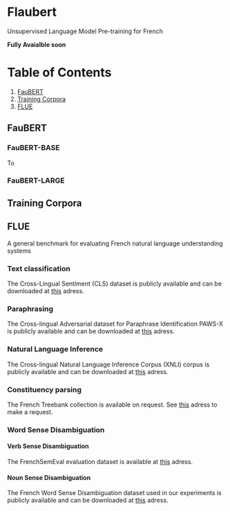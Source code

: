 # Flaubert
Unsupervised Language Model Pre-training for French 

**Fully Avaialble soon**

# Table of Contents
1. [FauBERT](#FauBERT)
2. [Training Corpora](#Training%20Corpora)
2. [FLUE](#FLUE)

## FauBERT

### FauBERT-BASE
To 

### FauBERT-LARGE

## Training Corpora

## FLUE
A general benchmark for evaluating French natural language understanding systems

### Text classification
The Cross-Lingual Sentiment (CLS) dataset is publicly available and can be downloaded at [this](https://webis.de/data/webis-cls-10.html) adress.

### Paraphrasing
The Cross-lingual Adversarial dataset for Paraphrase Identification PAWS-X is publicly available and can be downloaded at [this](https://github.com/google-research-datasets/paws) adress.

### Natural Language Inference
The Cross-lingual Natural Language Inference Corpus (XNLI) corpus is publicly available and can be downloaded at [this](https://www.nyu.edu/projects/bowman/xnli/) adress.

### Constituency parsing
The French Treebank collection is available on request. See [this](http://dokufarm.phil.hhu.de/spmrl2014/) adress to make a request. 

### Word Sense Disambiguation
#### Verb Sense Disambiguation
The FrenchSemEval evaluation dataset is available at [this](http://www.llf.cnrs.fr/dataset/fse/) adress.

#### Noun Sense Disambiguation
The French Word Sense Disambiguation dataset used in our experiments is publicly available and can be downloaded at [this](https://zenodo.org/record/3549806) adress. 



